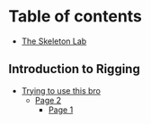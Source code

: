 # Table of contents

* [The Skeleton Lab](README.md)

## Introduction to Rigging

* [Trying to use this bro](introduction-to-rigging/trying-to-use-this-bro/README.md)
  * [Page 2](introduction-to-rigging/trying-to-use-this-bro/page-2/README.md)
    * [Page 1](introduction-to-rigging/trying-to-use-this-bro/page-2/page-1.md)

